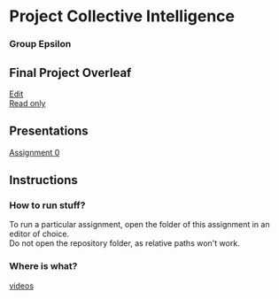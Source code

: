 # Project Collective Intelligence     
### Group Epsilon    

## Final Project Overleaf    
[Edit](https://www.overleaf.com/1563449421cybvftbndrvj#b2a8ec)    
[Read only](https://www.overleaf.com/read/vcnpvkyvqycj#ab1288)    
## Presentations    
[Assignment 0](https://docs.google.com/presentation/d/1fSwszxaFgikBKehqiECUIls46UPgkOu7KaLfcfphwl0/edit?usp=sharing)

## Instructions    
### How to run stuff?
To run a particular assignment, open the folder of this assignment in an editor of choice.    
Do not open the repository folder, as relative paths won't work.

### Where is what?
[videos](/videos)
